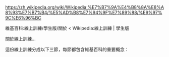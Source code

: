 
https://zh.wikipedia.org/wiki/Wikipedia:%E7%B7%9A%E4%B8%8A%E8%A8%93%E7%B7%B4/%E5%AD%B8%E7%94%9F%E7%89%88/%E9%97%9C%E6%96%BC

維基百科:線上訓練/學生版/關於
< Wikipedia:線上訓練‎ | 學生版

關於線上訓練...

這份線上訓練分成以下三節，每節都包含維基百科的重要概念：
